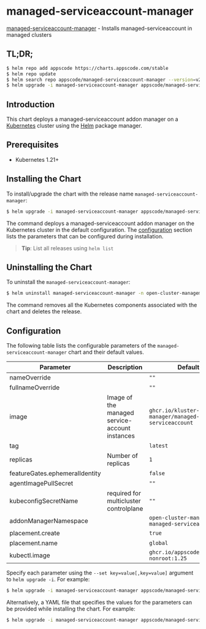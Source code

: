 # managed-serviceaccount-manager

[managed-serviceaccount-manager](https://github.com/kluster-manager/managed-serviceaccount) - Installs managed-serviceaccount in managed clusters

## TL;DR;

```bash
$ helm repo add appscode https://charts.appscode.com/stable
$ helm repo update
$ helm search repo appscode/managed-serviceaccount-manager --version=v2024.2.25
$ helm upgrade -i managed-serviceaccount-manager appscode/managed-serviceaccount-manager -n open-cluster-management-managed-serviceaccount --create-namespace --version=v2024.2.25
```

## Introduction

This chart deploys a managed-serviceaccount addon manager on a [Kubernetes](http://kubernetes.io) cluster using the [Helm](https://helm.sh) package manager.

## Prerequisites

- Kubernetes 1.21+

## Installing the Chart

To install/upgrade the chart with the release name `managed-serviceaccount-manager`:

```bash
$ helm upgrade -i managed-serviceaccount-manager appscode/managed-serviceaccount-manager -n open-cluster-management-managed-serviceaccount --create-namespace --version=v2024.2.25
```

The command deploys a managed-serviceaccount addon manager on the Kubernetes cluster in the default configuration. The [configuration](#configuration) section lists the parameters that can be configured during installation.

> **Tip**: List all releases using `helm list`

## Uninstalling the Chart

To uninstall the `managed-serviceaccount-manager`:

```bash
$ helm uninstall managed-serviceaccount-manager -n open-cluster-management-managed-serviceaccount
```

The command removes all the Kubernetes components associated with the chart and deletes the release.

## Configuration

The following table lists the configurable parameters of the `managed-serviceaccount-manager` chart and their default values.

|           Parameter            |                  Description                   |                           Default                           |
|--------------------------------|------------------------------------------------|-------------------------------------------------------------|
| nameOverride                   |                                                | <code>""</code>                                             |
| fullnameOverride               |                                                | <code>""</code>                                             |
| image                          | Image of the managed service-account instances | <code>ghcr.io/kluster-manager/managed-serviceaccount</code> |
| tag                            |                                                | <code>latest</code>                                         |
| replicas                       | Number of replicas                             | <code>1</code>                                              |
| featureGates.ephemeralIdentity |                                                | <code>false</code>                                          |
| agentImagePullSecret           |                                                | <code>""</code>                                             |
| kubeconfigSecretName           | required for multicluster controlplane         | <code>""</code>                                             |
| addonManagerNamespace          |                                                | <code>open-cluster-management-managed-serviceaccount</code> |
| placement.create               |                                                | <code>true</code>                                           |
| placement.name                 |                                                | <code>global</code>                                         |
| kubectl.image                  |                                                | <code>ghcr.io/appscode/kubectl-nonroot:1.25</code>          |


Specify each parameter using the `--set key=value[,key=value]` argument to `helm upgrade -i`. For example:

```bash
$ helm upgrade -i managed-serviceaccount-manager appscode/managed-serviceaccount-manager -n open-cluster-management-managed-serviceaccount --create-namespace --version=v2024.2.25 --set image=ghcr.io/kluster-manager/managed-serviceaccount
```

Alternatively, a YAML file that specifies the values for the parameters can be provided while
installing the chart. For example:

```bash
$ helm upgrade -i managed-serviceaccount-manager appscode/managed-serviceaccount-manager -n open-cluster-management-managed-serviceaccount --create-namespace --version=v2024.2.25 --values values.yaml
```
